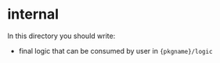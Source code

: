 # internal

In this directory you should write:

* final logic that can be consumed by user in `{pkgname}/logic`